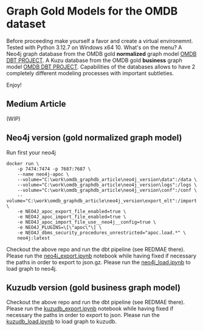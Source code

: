 
# Graph Gold Models for the OMDB dataset

Before proceeding make yourself a favor and create a virtual environemnt. Tested with Python 3.12.7 on Windows x64 10. What's on the menu? 
A Neo4j graph database from the OMDB gold **normalized** graph model [OMDB DBT PROJECT](https://github.com/fithisux/omdb_manual_dataset/tree/main). A Kuzu database from the OMDB gold **business** graph model [OMDB DBT PROJECT](https://github.com/fithisux/omdb_manual_dataset/tree/main). Capabilities of the databases allows to have 2 completely different modeling processes with important subtleties.

Enjoy!

## Medium Article

(WIP)

## Neo4j version (gold normalized graph model)

Run first your neo4j

```
docker run \
    -p 7474:7474 -p 7687:7687 \
    --name neo4j-apoc \
    --volume="C:\work\omdb_graphdb_article\neo4j_version\data":/data \
    --volume="C:\work\omdb_graphdb_article\neo4j_version\logs":/logs \
    --volume="C:\work\omdb_graphdb_article\neo4j_version\conf":/conf \
    --volume="C:\work\omdb_graphdb_article\neo4j_version\export_elt":/import \
    -e NEO4J_apoc_export_file_enabled=true \
    -e NEO4J_apoc_import_file_enabled=true \
    -e NEO4J_apoc_import_file_use__neo4j__config=true \
    -e NEO4J_PLUGINS=\[\"apoc\"\] \
    -e NEO4J_dbms_security_procedures_unrestricted="apoc.load.*" \
    neo4j:latest
```
Checkout the above repo and run the dbt pipeline (see REDMAE there). 
Please run the [neo4j_export.ipynb](neo4j_version/neo4j_export.ipynb) notebook while having fixed if necessary the paths in order to export to json.gz.
Please run the [neo4j_load.ipynb](neo4j_version/neo4j_load.ipynb) to load graph to neo4j.


## Kuzudb version (gold business graph model)

Checkout the above repo and run the dbt pipeline (see REDMAE there). 
Please run the [kuzudb_export.ipynb](kuzudb_version/kuzudb_export.ipynb) notebook while having fixed if necessary the paths in order to export to json.
Please run the [kuzudb_load.ipynb](kuzudb_version/kuzudb_load.ipynb) to load graph to kuzudb.